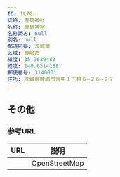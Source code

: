 ```yaml
---
ID: 1L7Gx
総称: 鹿島神社
名称: 鹿島神宮
名称読み: null
別名: null
都道府県: 茨城県
区域: 鹿嶋市
緯度: 35.9689483
経度: 140.6314188
郵便番号: 3140031
住所: 茨城県鹿嶋市宮中１丁目６−２６−２７
---
```


## その他

### 参考URL

| URL | 説明          |
| --- | ------------- |
|     | OpenStreetMap |
